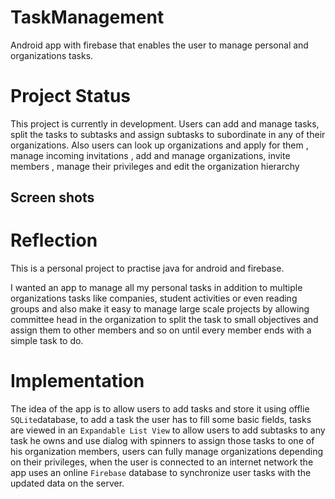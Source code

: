 # TaskManagement
Android app with firebase that enables the user to manage personal and organizations tasks.
# Project Status
This project is currently in development. Users can add and manage tasks, split the tasks to subtasks and assign subtasks to subordinate in any of their organizations.
Also users can look up organizations and apply for them , manage incoming invitations , add and manage organizations, invite members , manage their privileges and edit the organization hierarchy
## Screen shots
# Reflection
This is a personal project to practise java for android and firebase.

I wanted an app to manage all my personal tasks in addition to multiple organizations tasks like companies, student activities or even reading groups and also make it easy to manage large scale projects by allowing committee head in the organization to split the task to small objectives and assign them to other members and so on until
every member ends with a simple task to do.

# Implementation
The idea of the app is to allow users to add tasks and store it using offlie `SQLite`database, to add a task the user has to fill some basic fields, tasks are viewed in an `Expandable List View` to allow users to add subtasks to any task he owns and use dialog with spinners to assign those tasks to one of his organization members, users can fully manage organizations depending on their privileges, when the user is connected to an internet network the app uses an online `Firebase` database to synchronize user tasks with the updated data on the server.


